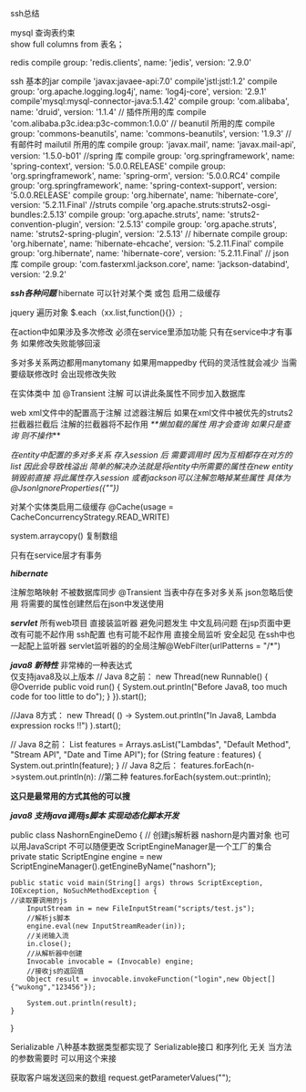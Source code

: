 ssh总结
  
 mysql  查询表约束  
     show full columns from 表名；
    
    
 redis 
 compile group: 'redis.clients', name: 'jedis', version: '2.9.0'

ssh 基本的jar
    compile 'javax:javaee-api:7.0'
    compile'jstl:jstl:1.2'
    compile group: 'org.apache.logging.log4j', name: 'log4j-core', version: '2.9.1'
    compile'mysql:mysql-connector-java:5.1.42'
    compile group: 'com.alibaba', name: 'druid', version: '1.1.4'
//  插件所用的库
	  compile 'com.alibaba.p3c.idea:p3c-common:1.0.0'
//  beanutil  所用的库
    compile group: 'commons-beanutils', name: 'commons-beanutils', version: '1.9.3'
//  有邮件时 mailutil 所用的库
    compile group: 'javax.mail', name: 'javax.mail-api', version: '1.5.0-b01'
//spring  库
    compile group: 'org.springframework', name: 'spring-context', version: '5.0.0.RELEASE'
    compile group: 'org.springframework', name: 'spring-orm', version: '5.0.0.RC4'
    compile group: 'org.springframework', name: 'spring-context-support', version: '5.0.0.RELEASE'
    compile group: 'org.hibernate', name: 'hibernate-core', version: '5.2.11.Final'
//struts 
    compile 'org.apache.struts:struts2-osgi-bundles:2.5.13'
    compile group: 'org.apache.struts', name: 'struts2-convention-plugin', version: '2.5.13'
    compile group: 'org.apache.struts', name: 'struts2-spring-plugin', version: '2.5.13'
// hibernate 
    compile group: 'org.hibernate', name: 'hibernate-ehcache', version: '5.2.11.Final'
    compile group: 'org.hibernate', name: 'hibernate-core', version: '5.2.11.Final'
//  json 库
    compile group: 'com.fasterxml.jackson.core', name: 'jackson-databind', version: '2.9.2'


**_ssh各种问题_**
hibernate 可以针对某个类  或包  启用二级缓存

jquery  遍历对象  $.each（xx.list,function(){}）;

在action中如果涉及多次修改 必须在service里添加功能  只有在service中才有事务
如果修改失败能够回滚


多对多关系两边都用manytomany   如果用mappedby 代码的灵活性就会减少  当需要级联修改时  会出现修改失败

在实体类中 加   @Transient 注解   可以讲此条属性不同步加入数据库


web xml文件中的配置高于注解  过滤器注解后 如果在xml文件中被优先的struts2拦截器拦截后 注解的拦截器将不起作用
_**懒加载的属性  用才会查询  如果只是查询  则不操作_**

_在entity中配置的多对多关系 存入session 后 需要调用时 因为互相都存在对方的list<entity>
因此会导致栈溢出 简单的解决办法就是将entity中所需要的属性在new entity 销毁前直接
将此属性存入session   或者jackson可以注解忽略掉某些属性  具体为
@JsonIgnoreProperties({""})_
  
  
对某个实体类启用二级缓存  @Cache(usage = CacheConcurrencyStrategy.READ_WRITE)

system.arraycopy()  复制数组

只有在service层才有事务

**_hibernate_**

注解忽略映射   不被数据库同步  @Transient
当表中存在多对多关系 json忽略后使用  将需要的属性创建然后在json中发送使用

_**servlet**_
所有web项目  直接装监听器  避免问题发生  中文乱码问题  在jsp页面中更改有可能不起作用 ssh配置
也有可能不起作用   直接全局监听  安全起见 在ssh中也一起配上监听器
servlet监听器的的全局注解@WebFilter(urlPatterns = "/*")


_**java8 新特性**_
非常棒的一种表达式  
仅支持java8及以上版本
// Java 8之前：
new Thread(new Runnable() {
    @Override
    public void run() {
    System.out.println("Before Java8, too much code for too little to do");
    }
}).start();

//Java 8方式：
new Thread( () -> System.out.println("In Java8, Lambda expression rocks !!") ).start();

// Java 8之前：
List features = Arrays.asList("Lambdas", "Default Method", "Stream API", "Date and Time API");
for (String feature : features) {
    System.out.println(feature);
}
// Java 8之后：
features.forEach(n->system.out.println(n):
//第二种
features.forEach(system.out::println);

**这只是最常用的方式其他的可以搜**


**_java8 支持java调用js脚本 实现动态化脚本开发_**

public class NashornEngineDemo {
	// 创建js解析器   nashorn是内置对象 也可以用JavaScript  不可以随便更改  ScriptEngineManager是一个工厂的集合
	private static ScriptEngine engine = new ScriptEngineManager().getEngineByName("nashorn");
	
	public static void main(String[] args) throws ScriptException, IOException, NoSuchMethodException {
	//读取要调用的js
		InputStream in = new FileInputStream("scripts/test.js");
		//解析js脚本
		engine.eval(new InputStreamReader(in));
		//关闭输入流
		in.close();
		//从解析器中创建
		Invocable invocable = (Invocable) engine;
		//接收js的返回值
		Object result = invocable.invokeFunction("login",new Object[] {"wukong","123456"});
	
		System.out.println(result);
	}
}




 Serializable  八种基本数据类型都实现了 Serializable接口 和序列化 
 无关  当方法的参数需要时 可以用这个来接


获取客户端发送回来的数组         request.getParameterValues("");

